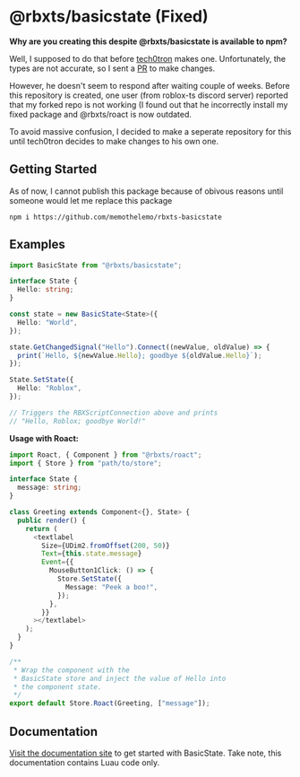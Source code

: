 # @rbxts/basicstate (Fixed)

**Why are you creating this despite @rbxts/basicstate is available to npm?**

Well, I supposed to do that before [tech0tron](https://github.com/tech0tron/BasicState) makes one. Unfortunately, the types are not accurate, so I sent a [PR](https://github.com/tech0tron/BasicState/pull/3) to make changes.

However, he doesn't seem to respond after waiting couple of weeks. Before this repository is created, one user (from roblox-ts discord server) reported that my forked repo is not working (I found out that he incorrectly install my fixed package and @rbxts/roact is now outdated.

To avoid massive confusion, I decided to make a seperate repository for this until tech0tron decides to make changes to his own one.

## Getting Started

As of now, I cannot publish this package because of obivous reasons until someone would let me replace this package

```
npm i https://github.com/memothelemo/rbxts-basicstate
```

## Examples

```ts
import BasicState from "@rbxts/basicstate";

interface State {
  Hello: string;
}

const state = new BasicState<State>({
  Hello: "World",
});

state.GetChangedSignal("Hello").Connect((newValue, oldValue) => {
  print(`Hello, ${newValue.Hello}; goodbye ${oldValue.Hello}`);
});

State.SetState({
  Hello: "Roblox",
});

// Triggers the RBXScriptConnection above and prints
// "Hello, Roblox; goodbye World!"
```

**Usage with Roact:**

```ts
import Roact, { Component } from "@rbxts/roact";
import { Store } from "path/to/store";

interface State {
  message: string;
}

class Greeting extends Component<{}, State> {
  public render() {
    return (
      <textlabel
        Size={UDim2.fromOffset(200, 50)}
        Text={this.state.message}
        Event={{
          MouseButton1Click: () => {
            Store.SetState({
              Message: "Peek a boo!",
            });
          },
        }}
      ></textlabel>
    );
  }
}

/**
 * Wrap the component with the
 * BasicState store and inject the value of Hello into
 * the component state.
 */
export default Store.Roact(Greeting, ["message"]);
```

## Documentation

[Visit the documentation site](https://csqrl.github.io/BasicState) to get started with BasicState. Take note, this documentation contains Luau code only.
